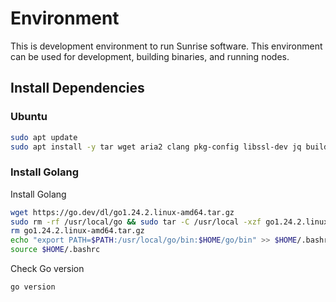 # Environment

This is development environment to run Sunrise software. This environment can be used for development, building binaries, and running nodes.

## Install Dependencies

### Ubuntu

```bash
sudo apt update
sudo apt install -y tar wget aria2 clang pkg-config libssl-dev jq build-essential git make ncdu
```

### Install Golang

Install Golang

```bash
wget https://go.dev/dl/go1.24.2.linux-amd64.tar.gz
sudo rm -rf /usr/local/go && sudo tar -C /usr/local -xzf go1.24.2.linux-amd64.tar.gz
rm go1.24.2.linux-amd64.tar.gz
echo "export PATH=$PATH:/usr/local/go/bin:$HOME/go/bin" >> $HOME/.bashrc
source $HOME/.bashrc
```

Check Go version

```bash
go version
```

